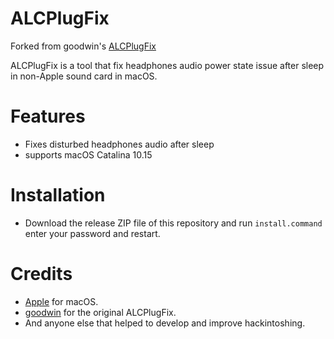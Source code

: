 # ALCPlugFix 

Forked from goodwin's [ALCPlugFix](https://github.com/goodwin/ALCPlugFix)  

ALCPlugFix is a tool that fix headphones audio power state issue after sleep in non-Apple sound card in macOS.

# Features
- Fixes disturbed headphones audio after sleep 
- supports macOS Catalina 10.15 

# Installation
- Download the release ZIP file of this repository and run `install.command` enter your password and restart.

# Credits
- [Apple](https://www.apple.com) for macOS.
- [goodwin](https://github.com/goodwin) for the original ALCPlugFix.
- And anyone else that helped to develop and improve hackintoshing.
